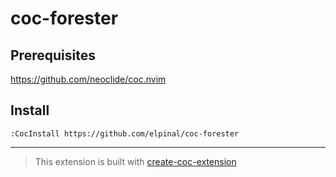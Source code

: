 # coc-forester

## Prerequisites

https://github.com/neoclide/coc.nvim

## Install

`:CocInstall https://github.com/elpinal/coc-forester`

---

> This extension is built with [create-coc-extension](https://github.com/fannheyward/create-coc-extension)
